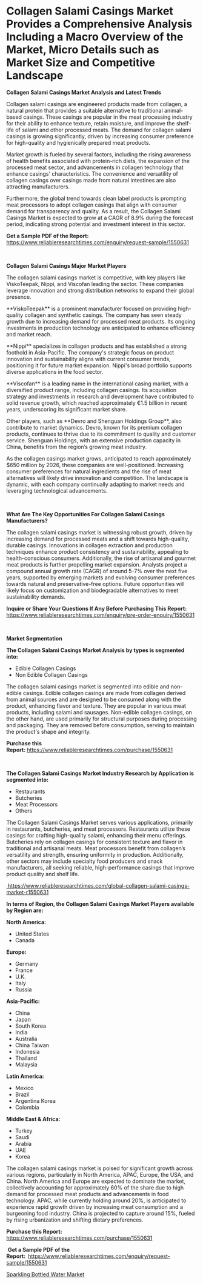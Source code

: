 <p><h1>Collagen Salami Casings Market Provides a Comprehensive Analysis Including a Macro Overview of the Market, Micro Details such as Market Size and Competitive Landscape</h1></p><p><strong>Collagen Salami Casings Market Analysis and Latest Trends</strong></p>
<p><p>Collagen salami casings are engineered products made from collagen, a natural protein that provides a suitable alternative to traditional animal-based casings. These casings are popular in the meat processing industry for their ability to enhance texture, retain moisture, and improve the shelf-life of salami and other processed meats. The demand for collagen salami casings is growing significantly, driven by increasing consumer preference for high-quality and hygienically prepared meat products.</p><p>Market growth is fueled by several factors, including the rising awareness of health benefits associated with protein-rich diets, the expansion of the processed meat sector, and advancements in collagen technology that enhance casings' characteristics. The convenience and versatility of collagen casings over casings made from natural intestines are also attracting manufacturers. </p><p>Furthermore, the global trend towards clean label products is prompting meat processors to adopt collagen casings that align with consumer demand for transparency and quality. As a result, the Collagen Salami Casings Market is expected to grow at a CAGR of 8.9% during the forecast period, indicating strong potential and investment interest in this sector.</p></p>
<p><strong>Get a Sample PDF of the Report:&nbsp;</strong> <a href="https://www.reliableresearchtimes.com/enquiry/request-sample/1550631?utm_campaign=3548&utm_medium=2&utm_source=Github&utm_content=ia&utm_term=07042025&utm_id=collagen-salami-casings">https://www.reliableresearchtimes.com/enquiry/request-sample/1550631</a></p>
<p>&nbsp;</p>
<p><strong>Collagen Salami Casings Major Market Players</strong></p>
<p><p>The collagen salami casings market is competitive, with key players like ViskoTeepak, Nippi, and Viscofan leading the sector. These companies leverage innovation and strong distribution networks to expand their global presence.</p><p>**ViskoTeepak** is a prominent manufacturer focused on providing high-quality collagen and synthetic casings. The company has seen steady growth due to increasing demand for processed meat products. Its ongoing investments in production technology are anticipated to enhance efficiency and market reach.</p><p>**Nippi** specializes in collagen products and has established a strong foothold in Asia-Pacific. The company's strategic focus on product innovation and sustainability aligns with current consumer trends, positioning it for future market expansion. Nippi's broad portfolio supports diverse applications in the food sector.</p><p>**Viscofan** is a leading name in the international casing market, with a diversified product range, including collagen casings. Its acquisition strategy and investments in research and development have contributed to solid revenue growth, which reached approximately €1.5 billion in recent years, underscoring its significant market share.</p><p>Other players, such as **Devro and Shenguan Holdings Group**, also contribute to market dynamics. Devro, known for its premium collagen products, continues to thrive due to its commitment to quality and customer service. Shenguan Holdings, with an extensive production capacity in China, benefits from the region’s growing meat industry.</p><p>As the collagen casings market grows, anticipated to reach approximately $650 million by 2026, these companies are well-positioned. Increasing consumer preferences for natural ingredients and the rise of meat alternatives will likely drive innovation and competition. The landscape is dynamic, with each company continually adapting to market needs and leveraging technological advancements.</p></p>
<p>&nbsp;</p>
<p><strong>What Are The Key Opportunities For Collagen Salami Casings Manufacturers?</strong></p>
<p><p>The collagen salami casings market is witnessing robust growth, driven by increasing demand for processed meats and a shift towards high-quality, durable casings. Innovations in collagen extraction and production techniques enhance product consistency and sustainability, appealing to health-conscious consumers. Additionally, the rise of artisanal and gourmet meat products is further propelling market expansion. Analysts project a compound annual growth rate (CAGR) of around 5-7% over the next five years, supported by emerging markets and evolving consumer preferences towards natural and preservative-free options. Future opportunities will likely focus on customization and biodegradable alternatives to meet sustainability demands.</p></p>
<p><strong>Inquire or Share Your Questions If Any Before Purchasing This Report:</strong> <a href="https://www.reliableresearchtimes.com/enquiry/pre-order-enquiry/1550631?utm_campaign=3548&utm_medium=2&utm_source=Github&utm_content=ia&utm_term=07042025&utm_id=collagen-salami-casings">https://www.reliableresearchtimes.com/enquiry/pre-order-enquiry/1550631</a></p>
<p>&nbsp;</p>
<p><strong>Market Segmentation</strong></p>
<p><strong>The Collagen Salami Casings Market Analysis by types is segmented into:</strong></p>
<p><ul><li>Edible Collagen Casings</li><li>Non Edible Collagen Casings</li></ul></p>
<p><p>The collagen salami casings market is segmented into edible and non-edible casings. Edible collagen casings are made from collagen derived from animal sources and are designed to be consumed along with the product, enhancing flavor and texture. They are popular in various meat products, including salami and sausages. Non-edible collagen casings, on the other hand, are used primarily for structural purposes during processing and packaging. They are removed before consumption, serving to maintain the product's shape and integrity.</p></p>
<p><strong>Purchase this Report:&nbsp;</strong><a href="https://www.reliableresearchtimes.com/purchase/1550631?utm_campaign=3548&utm_medium=2&utm_source=Github&utm_content=ia&utm_term=07042025&utm_id=collagen-salami-casings">https://www.reliableresearchtimes.com/purchase/1550631</a></p>
<p>&nbsp;</p>
<p><strong>The Collagen Salami Casings Market Industry Research by Application is segmented into:</strong></p>
<p><ul><li>Restaurants</li><li>Butcheries</li><li>Meat Processors</li><li>Others</li></ul></p>
<p><p>The Collagen Salami Casings Market serves various applications, primarily in restaurants, butcheries, and meat processors. Restaurants utilize these casings for crafting high-quality salami, enhancing their menu offerings. Butcheries rely on collagen casings for consistent texture and flavor in traditional and artisanal meats. Meat processors benefit from collagen’s versatility and strength, ensuring uniformity in production. Additionally, other sectors may include specialty food producers and snack manufacturers, all seeking reliable, high-performance casings that improve product quality and shelf life.</p></p>
<p><a href="https://www.reliableresearchtimes.com/global-collagen-salami-casings-market-r1550631?utm_campaign=3548&utm_medium=2&utm_source=Github&utm_content=ia&utm_term=07042025&utm_id=collagen-salami-casings">&nbsp;https://www.reliableresearchtimes.com/global-collagen-salami-casings-market-r1550631</a></p>
<p><strong>In terms of Region, the Collagen Salami Casings Market Players available by Region are:</strong></p>
<p>
    <p> <strong> North America: </strong>
        <ul>
            <li>United States</li>
            <li>Canada</li>
        </ul>
        </p> 
    <p> <strong> Europe: </strong>
        <ul>
            <li>Germany</li>
            <li>France</li>
            <li>U.K.</li>
            <li>Italy</li>
            <li>Russia</li>
        </ul>
        </p> 
    <p> <strong> Asia-Pacific: </strong>
        <ul>
            <li>China</li>
            <li>Japan</li>
            <li>South Korea</li>
            <li>India</li>
            <li>Australia</li>
            <li>China Taiwan</li>
            <li>Indonesia</li>
            <li>Thailand</li>
            <li>Malaysia</li>
        </ul>
        </p> 
    <p> <strong> Latin America: </strong>
        <ul>
            <li>Mexico</li>
            <li>Brazil</li>
            <li>Argentina Korea</li>
            <li>Colombia</li>
        </ul>
        </p> 
    <p> <strong> Middle East & Africa: </strong>
        <ul>
            <li>Turkey</li>
            <li>Saudi</li>
            <li>Arabia</li>
            <li>UAE</li>
            <li>Korea</li>
        </ul>
    </p>
    </p>
<p><p>The collagen salami casings market is poised for significant growth across various regions, particularly in North America, APAC, Europe, the USA, and China. North America and Europe are expected to dominate the market, collectively accounting for approximately 60% of the share due to high demand for processed meat products and advancements in food technology. APAC, while currently holding around 20%, is anticipated to experience rapid growth driven by increasing meat consumption and a burgeoning food industry. China is projected to capture around 15%, fueled by rising urbanization and shifting dietary preferences.</p></p>
<p><strong>Purchase this Report: </strong><a href="https://www.reliableresearchtimes.com/purchase/1550631?utm_campaign=3548&utm_medium=2&utm_source=Github&utm_content=ia&utm_term=07042025&utm_id=collagen-salami-casings">https://www.reliableresearchtimes.com/purchase/1550631</a></p>
<p>&nbsp;<strong>Get a Sample PDF of the Report:&nbsp;&nbsp;</strong><a href="https://www.reliableresearchtimes.com/enquiry/request-sample/1550631?utm_campaign=3548&utm_medium=2&utm_source=Github&utm_content=ia&utm_term=07042025&utm_id=collagen-salami-casings">https://www.reliableresearchtimes.com/enquiry/request-sample/1550631</a></p>
<p><strong></strong></p>
<p><p><a href="https://github.com/anesimazikpd/Market-Research-Report-List-1/blob/main/sparkling-bottled-water-market.md?utm_campaign=3548&utm_medium=2&utm_source=Github&utm_content=ia&utm_term=07042025&utm_id=collagen-salami-casings">Sparkling Bottled Water Market</a></p></p>